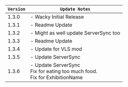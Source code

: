 | `Version` | `Update Notes`    |
|-----------|-------------------|
| 1.3.0     | - Wacky Initial Release |
| 1.3.1     | - Readme Update |
| 1.3.2     | - Might as well update ServerSync too |
| 1.3.3     | - Readme Update|
| 1.3.4     | - Update for VLS mod|
| 1.3.5     | - Update ServerSync |
| 1.3.6     | - Update ServerSync </br> Fix for eating too much food. </br> Fix for ExhibitionName  |